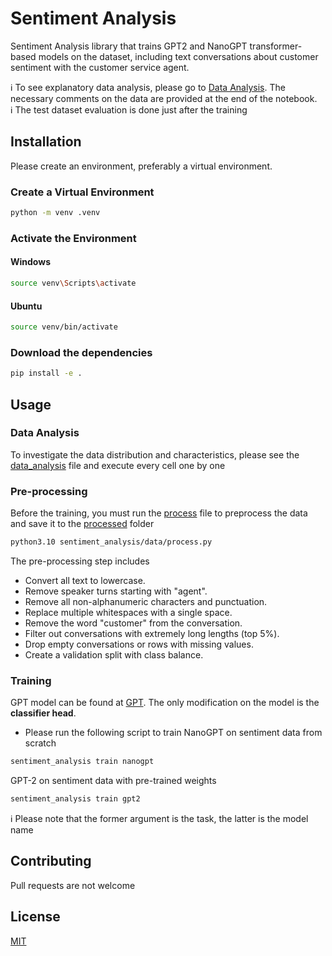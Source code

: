 # Sentiment Analysis

Sentiment Analysis library that trains GPT2 and NanoGPT transformer-based models on the dataset, including text conversations about customer sentiment with the customer service agent.

ℹ️ To see explanatory data analysis, please go to [Data Analysis](#data-analysis). The necessary comments on the data are provided at the end of the notebook.  
ℹ️ The test dataset evaluation is done just after the training


## Installation

Please create an environment, preferably a virtual environment.

### Create a Virtual Environment
```bash
python -m venv .venv
```
### Activate the Environment

#### Windows

```bash
source venv\Scripts\activate
```

#### Ubuntu
```bash
source venv/bin/activate
```

### Download the dependencies
```bash
pip install -e .
```

## Usage

### Data Analysis
To investigate the data distribution and characteristics, please see the [data_analysis](sentiment_analysis/data_analysis.ipynb) file and execute every cell one by one

### Pre-processing
Before the training, you must run the [process](sentiment_analysis/data/process.py) file to preprocess the data and save it to the [processed](sentiment_analysis/data/processed) folder

```bash
python3.10 sentiment_analysis/data/process.py
```

The pre-processing step includes
- Convert all text to lowercase.
- Remove speaker turns starting with "agent".
- Remove all non-alphanumeric characters and punctuation.
- Replace multiple whitespaces with a single space.
- Remove the word "customer" from the conversation.
- Filter out conversations with extremely long lengths (top 5%).
- Drop empty conversations or rows with missing values.
- Create a validation split with class balance.

### Training

GPT model can be found at [GPT](sentiment_analysis/model/nn/gpt.py). The only modification on the model is the **classifier head**.

- Please run the following script to train NanoGPT on sentiment data from scratch

```bash
sentiment_analysis train nanogpt
```

GPT-2 on sentiment data with pre-trained weights

```bash
sentiment_analysis train gpt2
```

ℹ️ Please note that the former argument is the task, the latter is the model name


## Contributing

Pull requests are not welcome

## License

[MIT](https://choosealicense.com/licenses/mit/)
